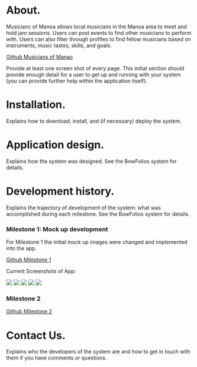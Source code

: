 # About.

Musicianc of Manoa allows local musicians in the Manoa area to meet and hold jam sessions.  Users can post events to find other musicians to perform with.  Users can also filter through profiles to find fellow musicians based on instruments, music tastes, skills, and goals.  
 
 [Github Musicians of Manao](https://github.com/musiciansofmanoa)
 
 Provide at least one screen shot of every page. This initial section should provide enough detail for a user to get up and running with your system (you can provide further help within the application itself).

# Installation. 

Explains how to download, install, and (if necessary) deploy the system.

# Application design. 

Explains how the system was designed. See the BowFolios system for details.

# Development history.

Explains the trajectory of development of the system: what was accomplished during each milestone. See the BowFolios system for details.

### Milestone 1: Mock up development

For Milestone 1 the initial mock up images were changed and implemented into the app. 

[Github Milestone 1](https://github.com/musiciansofmanoa/musiciansofmanoa/projects/2) 

Current Screenshots of App:

<img src="../images/Landing_image_1.jpg"> 

<img src="../images/Landing_image_2.jpg"> 

<img src="../images/signin_image.jpg"> 

<img src="../images/Profile_image.jpg"> 

<img src="../images/Browse_image.jpg"> 

### Milestone 2

[Github Milestone 2](https://github.com/musiciansofmanoa/musiciansofmanoa/projects/3)


# Contact Us. 

Explains who the developers of the system are and how to get in touch with them if you have comments or questions.

